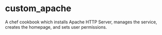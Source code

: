 # custom_apache

A chef cookbook which installs Apache HTTP Server, manages the service, creates the homepage, and sets user permissions.
